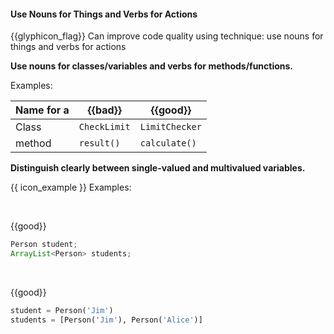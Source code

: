 <div id="title">

#### Use Nouns for Things and Verbs for Actions

</div>

<span id="prereqs"></span>

<span id="outcomes">{{glyphicon_flag}} Can improve code quality using technique: use nouns for things and verbs for actions </span>

<div id="body">

**Use nouns for classes/variables and verbs for methods/functions.**

<tip-box>

Examples:

Name for a | {{bad}}        | {{good}}
-----------|-----------------|----------------
Class      |`CheckLimit`     | `LimitChecker`           
method     |`result()`       | `calculate()`  

</tip-box>


**Distinguish clearly between single-valued and multivalued variables.**

<tip-box>

{{ icon_example }} Examples:

<tabs> 
  <tab header="Java">

{{good}}
```java
Person student;
ArrayList<Person> students;
```
  </tab>
  <tab header="Python">

{{good}}
```python
student = Person('Jim')
students = [Person('Jim'), Person('Alice')]
```
</tab>
</tabs>



</tip-box>


</div>

<div id="extras">
</div>